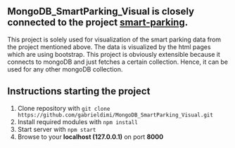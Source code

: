 ## MongoDB_SmartParking_Visual is closely connected to the project [smart-parking](https://github.com/gabrieldimi/smart-parking).

This project is solely used for visualization of the smart parking data from the project mentioned above.
The data is visualized by the html pages which are using bootstrap. This project is obviously extensible because it connects to mongoDB and just fetches a certain collection. Hence, it can be used for any other mongoDB collection. 

## Instructions starting the project

1. Clone repository with `git clone https://github.com/gabrieldimi/MongoDB_SmartParking_Visual.git`
2. Install required modules with `npm install`
3. Start server with `npm start`
4. Browse to your **localhost (127.0.0.1)** on port **8000**
